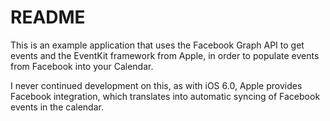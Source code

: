 README
======

This is an example application that uses the Facebook Graph API to get events and the EventKit framework from Apple,
in order to populate events from Facebook into your Calendar.

I never continued development on this, as with iOS 6.0, Apple provides Facebook integration, which translates
into automatic syncing of Facebook events in the calendar.
